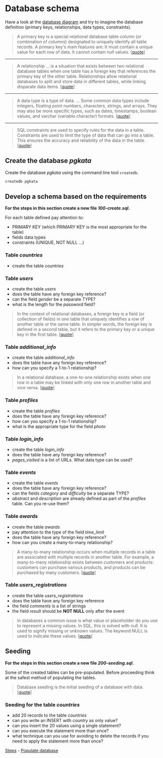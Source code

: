 # Database schema

Have a look at the [database diagram](assets/diagram.png) and try to imagine the
database definition (primary keys, relationships, data types, constraints).

> A primary key is a special relational database table column (or combination of columns)
  designated to uniquely identify all table records. A primary key's main features
  are: It must contain a unique value for each row of data. It cannot contain null values.
  [[quote](https://www.techopedia.com/definition/5547/primary-key)]

---

> A relationship ... is a situation that exists between two relational database
  tables when one table has a foreign key that references the primary key of the other
  table. Relationships allow relational databases to split and store data in different
  tables, while linking disparate data items.
  [[quote](https://www.techopedia.com/definition/24438/relationship-databases)]

---

> A data type is a type of data. ... Some common data types include integers, floating
  point numbers, characters, strings, and arrays. They may also be more specific types,
  such as dates, timestamps, boolean values, and varchar (variable character) formats.
  [[quote](https://techterms.com/definition/datatype)]

---

> SQL constraints are used to specify rules for the data in a table. Constraints are used
  to limit the type of data that can go into a table. This ensures the accuracy and
  reliability of the data in the table.
  [[quote](https://www.w3schools.com/sql/sql_constraints.asp)]

## Create the database *pgkata*

Create the database *pgkata* using the command line tool `createdb`.

```bash
createdb pgkata
```

## Develop a schema based on the requirements

**For the steps in this section create a new file *100-create.sql*.**

For each table defined pay attention to:

* PRIMARY KEY (which PRIMARY KEY is the most appropriate for the table)
* fields data types
* constraints (UNIQUE, NOT NULL ...)

### Table *countries*

* create the table *countries*

### Table *users*

* create the table *users*
* does the table have any foreign key reference?
* can the field *gender* be a separate TYPE?
* what is the length for the *password* field?

> In the context of relational databases, a foreign key is a field (or collection of
  fields) in one table that uniquely identifies a row of another table or the same table.
  In simpler words, the foreign key is defined in a second table, but it refers to the
  primary key or a unique key in the first table.
  [[quote](https://en.wikipedia.org/wiki/Foreign_key)]

### Table *additional_info*

* create the table *additional_info*
* does the table have any foreign key reference?
* how can you specify a 1-to-1 relationship?

> In a relational database, a one-to-one relationship exists when one row in a table
  may be linked with only one row in another table and vice versa.
  [[quote](https://en.wikipedia.org/wiki/One-to-one_(data_model))]

### Table *profiles*

* create the table *profiles*
* does the table have any foreign key reference?
* how can you specify a 1-to-1 relationship?
* what is the appropriate type for the field *photo*

### Table *login_info*

* create the table *login_info*
* does the table have any foreign key reference?
* *pages_visited* is a list of URLs. What data type can be used?

### Table *events*

* create the table *events*
* does the table have any foreign key reference?
* can the fields *category* and *difficulty* be a separate TYPE?
* *abstract* and *description* are already defined as part of the
  *profiles* table. Can you re-use them?

### Table *awards*

* create the table *awards*
* pay attention to the type of the field *time_limit*
* does the table have any foreign key reference?
* how can you create a many-to-many relationship?  

> A many-to-many relationship occurs when multiple records in a table are associated with
  multiple records in another table. For example, a many-to-many relationship exists
  between customers and products: customers can purchase various products, and products
  can be purchased by many customers.
  [[quote](https://fmhelp.filemaker.com/help/16/fmp/en/index.html#page/FMP_Help/many-to-many-relationships.html)]

### Table *users_registrations*

* create the table *users_registrations*
* does the table have any foreign key reference
* the field *comments* is a list of strings
* the field *result* should be **NOT NULL** only after the event

> In databases a common issue is what value or placeholder do you use to represent a
  missing values. In SQL, this is solved with null. It is used to signify missing or
  unknown values. The keyword NULL is used to indicate these values.
  [[quote](https://www.essentialsql.com/get-ready-to-learn-sql-server-what-is-a-null-value/)]

## Seeding

**For the steps in this section create a new file *200-seeding.sql*.**

Some of the created tables can be pre-populated. Before proceeding think at
the safest method of populating the tables.

> Database seeding is the initial seeding of a database with data.
  [[quote](https://en.wikipedia.org/wiki/Database_seeding)]

### Seeding for the table *countries*

* add 20 records to the table *countries*
* can you write an INSERT with *country* as only value?
* can you insert the 20 values using a single statement?
* can you execute the statement more than once?
* what technique can you use for avoiding to delete the records if you need to
  apply the statement more than once?

[Steps](steps.md) - [Populate database](steps-02.md)
